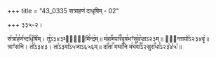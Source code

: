 +++
title = "43_0335 सत्राहणं दाधृषिम् - 02"

+++
३३५-२।

स꣤त्रा꣯ह꣣ण꣤न्दा꣣꣯धृ꣤षि꣥म्। तू꣢ऽ३४३म्म्र꣢᳐मि꣣न्द्र꣥म्॥ म꣢हा꣡꣯मपा꣢꣯रं꣡वृष꣢भꣳ꣡सु꣢व꣡ज्राऽ२३म्॥ ह꣢᳐न्तायो꣣ऽ२३४वॄ꣥॥ त्राꣳ꣡सनि। तो꣢ऽ३४३। ता꣢ऽ३वा꣤ऽ५जाऽ६५६म्॥ दा꣡꣯ता꣢꣯ मघा꣡꣯नि म꣢घ꣡वा꣰꣯ऽ२सुरा꣡꣯धा꣣ऽ२३꣡४꣡५ः꣡॥